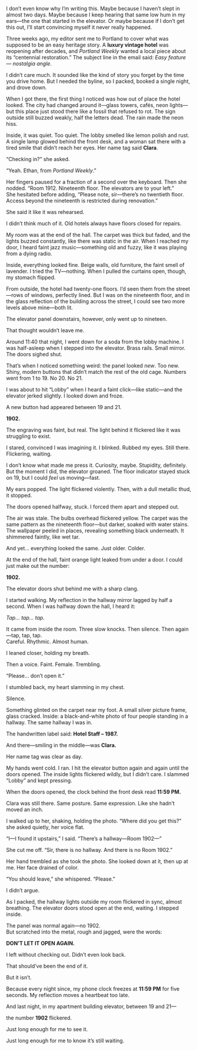 I don’t even know why I’m writing this. Maybe because I haven’t slept in almost two days. Maybe because I keep hearing that same low hum in my ears—the one that started in the elevator. Or maybe because if I don’t get this out, I’ll start convincing myself it never really happened.

Three weeks ago, my editor sent me to Portland to cover what was supposed to be an easy heritage story. A **luxury vintage hotel** was reopening after decades, and *Portland Weekly* wanted a local piece about its “centennial restoration.” The subject line in the email said: *Easy feature — nostalgia angle.*

I didn’t care much. It sounded like the kind of story you forget by the time you drive home. But I needed the byline, so I packed, booked a single night, and drove down.

When I got there, the first thing I noticed was how out of place the hotel looked. The city had changed around it—glass towers, cafés, neon lights—but this place just stood there like a fossil that refused to rot. The sign outside still buzzed weakly, half the letters dead. The rain made the neon hiss.

Inside, it was quiet. Too quiet. The lobby smelled like lemon polish and rust. A single lamp glowed behind the front desk, and a woman sat there with a tired smile that didn’t reach her eyes. Her name tag said **Clara**.

“Checking in?” she asked.

“Yeah. Ethan, from *Portland Weekly*.”

Her fingers paused for a fraction of a second over the keyboard. Then she nodded. “Room 1912. Nineteenth floor. The elevators are to your left.”  
She hesitated before adding, “Please note, sir—there’s no twentieth floor. Access beyond the nineteenth is restricted during renovation.”

She said it like it was rehearsed.

I didn’t think much of it. Old hotels always have floors closed for repairs.

My room was at the end of the hall. The carpet was thick but faded, and the lights buzzed constantly, like there was static in the air. When I reached my door, I heard faint jazz music—something old and fuzzy, like it was playing from a dying radio.

Inside, everything looked fine. Beige walls, old furniture, the faint smell of lavender. I tried the TV—nothing. When I pulled the curtains open, though, my stomach flipped.

From outside, the hotel had twenty-one floors. I’d seen them from the street—rows of windows, perfectly lined. But I was on the nineteenth floor, and in the glass reflection of the building across the street, I could see two more levels above mine—both lit.

The elevator panel downstairs, however, only went up to nineteen.

That thought wouldn’t leave me.

Around 11:40 that night, I went down for a soda from the lobby machine. I was half-asleep when I stepped into the elevator. Brass rails. Small mirror. The doors sighed shut.

That’s when I noticed something weird: the panel looked *new*. Too new. Shiny, modern buttons that didn’t match the rest of the old cage. Numbers went from 1 to 19. No 20. No 21.

I was about to hit “Lobby” when I heard a faint click—like static—and the elevator jerked slightly. I looked down and froze.

A new button had appeared between 19 and 21.

**1902.**

The engraving was faint, but real. The light behind it flickered like it was struggling to exist.

I stared, convinced I was imagining it. I blinked. Rubbed my eyes. Still there. Flickering, waiting.

I don’t know what made me press it. Curiosity, maybe. Stupidity, definitely. But the moment I did, the elevator groaned. The floor indicator stayed stuck on 19, but I could *feel* us moving—fast.

My ears popped. The light flickered violently. Then, with a dull metallic thud, it stopped.

The doors opened halfway, stuck. I forced them apart and stepped out.

The air was stale. The bulbs overhead flickered yellow. The carpet was the same pattern as the nineteenth floor—but darker, soaked with water stains. The wallpaper peeled in places, revealing something black underneath. It shimmered faintly, like wet tar.

And yet… everything looked the same. Just older. Colder.

At the end of the hall, faint orange light leaked from under a door. I could just make out the number:

**1902.**

The elevator doors shut behind me with a sharp clang.

I started walking. My reflection in the hallway mirror lagged by half a second. When I was halfway down the hall, I heard it:

*Tap… tap… tap.*

It came from inside the room. Three slow knocks. Then silence. Then again—tap, tap, tap.  
Careful. Rhythmic. Almost human.

I leaned closer, holding my breath.

Then a voice. Faint. Female. Trembling.

“Please… don’t open it.”

I stumbled back, my heart slamming in my chest.

Silence.

Something glinted on the carpet near my foot. A small silver picture frame, glass cracked. Inside: a black-and-white photo of four people standing in a hallway. The same hallway I was in.

The handwritten label said: **Hotel Staff – 1987.**

And there—smiling in the middle—was **Clara.**

Her name tag was clear as day.

My hands went cold. I ran. I hit the elevator button again and again until the doors opened. The inside lights flickered wildly, but I didn’t care. I slammed “Lobby” and kept pressing.

When the doors opened, the clock behind the front desk read **11:59 PM.**

Clara was still there. Same posture. Same expression. Like she hadn’t moved an inch.

I walked up to her, shaking, holding the photo. “Where did you get this?” she asked quietly, her voice flat.

“I—I found it upstairs,” I said. “There’s a hallway—Room 1902—”

She cut me off. “Sir, there is no hallway. And there is no Room 1902.”

Her hand trembled as she took the photo. She looked down at it, then up at me. Her face drained of color.

“You should leave,” she whispered. “Please.”

I didn’t argue.

As I packed, the hallway lights outside my room flickered in sync, almost breathing. The elevator doors stood open at the end, waiting. I stepped inside.

The panel was normal again—no 1902.  
But scratched into the metal, rough and jagged, were the words:

**DON’T LET IT OPEN AGAIN.**

I left without checking out. Didn’t even look back.

That should’ve been the end of it.

But it isn’t.

Because every night since, my phone clock freezes at **11:59 PM** for five seconds. My reflection moves a heartbeat too late.

And last night, in my apartment building elevator, between 19 and 21—

the number **1902** flickered.

Just long enough for me to see it.

Just long enough for me to know it’s still waiting.